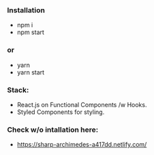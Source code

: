 ### Installation
+ npm i
+ npm start

### or

+ yarn
+ yarn start

### Stack:
+ React.js on Functional Components /w Hooks. 
+ Styled Components for styling.

### Check w/o intallation here:
+ https://sharp-archimedes-a417dd.netlify.com/
